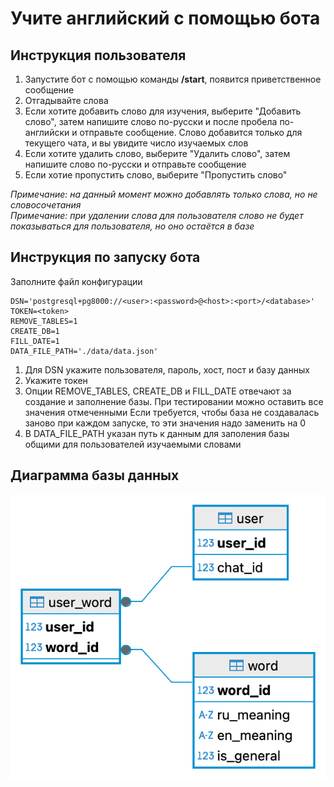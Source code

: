 # Учите английский с помощью бота

## Инструкция пользователя
1. Запустите бот с помощью команды __/start__, появится приветственное сообщение
2. Отгадывайте слова
3. Если хотите добавить слово для изучения, выберите "Добавить слово", затем напишите слово по-русски и после пробела по-английски и отправьте сообщение. Слово добавится только для текущего чата, и вы увидите число изучаемых слов
4. Если хотите удалить слово, выберите "Удалить слово", затем напишите слово по-русски и отправьте сообщение
5. Если хотие пропустить слово, выберите "Пропустить слово"

_Примечание: на данный момент можно добавлять только слова, но не словосочетания_\
_Примечание: при удалении слова для пользователя слово не будет показываться для пользователя, но оно остаётся в базе_

## Инструкция по запуску бота

Заполните файл конфигурации
```
DSN='postgresql+pg8000://<user>:<password>@<host>:<port>/<database>'
TOKEN=<token>
REMOVE_TABLES=1
CREATE_DB=1
FILL_DATE=1
DATA_FILE_PATH='./data/data.json'
```
1. Для DSN укажите пользователя, пароль, хост, пост и базу данных
2. Укажите токен
3. Опции REMOVE_TABLES, CREATE_DB и FILL_DATE отвечают за создание и заполнение базы. При тестировании можно оставить все значения отмеченными Если требуется, чтобы база не создавалась заново при каждом запуске, то эти значения надо заменить на 0
4. В DATA_FILE_PATH указан путь к данным для заполения базы общими для пользователей изучаемыми словами

## Диаграмма базы данных
![Диаграмма базы данных](img/diagram.png)
